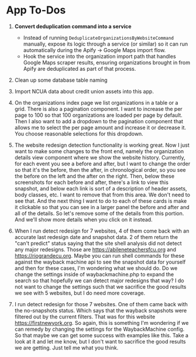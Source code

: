 # App To-Dos

1. **Convert deduplication command into a service**

    - Instead of running `DeduplicateOrganizationsByWebsiteCommand` manually, expose its logic through a service (or similar) so it can run automatically during the Apify → Google Maps import flow.
    - Hook the service into the organization import path that handles Google Maps scraper results, ensuring organizations brought in from Apify are deduplicated as part of that process.

2. Clean up some database table naming

3. Import NCUA data about credit union assets into this app.

4. On the organizations index page we list organizations in a table or a grid. There is also a pagination component. I want to increase the per page to 100 so that 100 organizations are loaded per page by default. Then I also want to add a dropdown to the pagination component that allows me to select the per page amount and increase it or decrease it. You choose reasonable selections for this dropdown.

5. The website redesign detection functionality is working great. Now I just want to make some changes to the front end, namely the organization details view component where we show the website history. Currently, for each event you see a before and after, but I want to change the order so that it's the before, then the after, in chronological order, so you see the before on the left and the after on the right. Then, below these screenshots for each before and after, there's a link to view this snapshot, and below each link is sort of a description of header assets, body classes, etc. I want to remove that from this area. We don't need to see that. And the next thing I want to do to each of these cards is make it clickable so that you can see in a larger panel the before and after and all of the details. So let's remove some of the details from this portion. And we'll show more details when you click on it instead.

6. When I run detect redesign for 7 websites, 4 of them come back with an accurate last redesign date and snapshot data. 2 of them return the "can't predict" status saying that the site shell analysis did not detect any major redesigns. Those are https://abileneteachersfcu.org and https://riograndecu.org. Maybe you can run shell commands for these against the wayback machine api to see the snapshot data for yourself and then for these cases, I'm wondering what we should do. Do we change the settings inside of waybackmachine.php to expand the search so that hopefully we can detect major redesigns that way? I do not want to change the settings such that we sacrifice the good results we see with 5 websites, but I do need more coverage.

7. I run detect redesign for those 7 websites. One of them came back with the no-snapshots status. Which says that the wayback snapshots were filtered out by the current filters. That was for this website https://firstnewyork.org. So again, this is something I'm wondering if we can remedy by changing the settings for the WaybackMachine config. So that maybe we can get some success with examples like this. Take a look at it and let me know, but I don't want to sacrifice the good results we are getting. Just tell me what you think.
